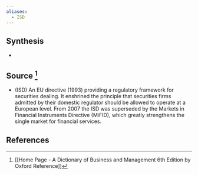 ```yaml
---
aliases:
  - ISD
---
```

## Synthesis
- 
## Source [^1]
- (ISD) An EU directive (1993) providing a regulatory framework for securities dealing. It enshrined the principle that securities firms admitted by their domestic regulator should be allowed to operate at a European level. From 2007 the ISD was superseded by the Markets in Financial Instruments Directive (MiFID), which greatly strengthens the single market for financial services.
## References

[^1]: [[Home Page - A Dictionary of Business and Management 6th Edition by Oxford Reference]]